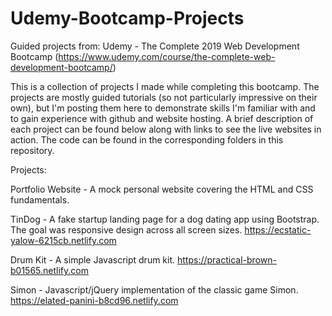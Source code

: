 # Udemy-Bootcamp-Projects
Guided projects from: Udemy - The Complete 2019 Web Development Bootcamp (https://www.udemy.com/course/the-complete-web-development-bootcamp/)

This is a collection of projects I made while completing this bootcamp.  The projects are mostly guided tutorials (so not particularly impressive on their own), but I'm posting them here to demonstrate skills I'm familiar with and to gain experience with github and website hosting.  A brief description of each project can be found below along with links to see the live websites in action.  The code can be found in the corresponding folders in this repository.  

Projects:

Portfolio Website - A mock personal website covering the HTML and CSS fundamentals.

TinDog - A fake startup landing page for a dog dating app using Bootstrap.  The goal was responsive design across all screen sizes.
https://ecstatic-yalow-6215cb.netlify.com

Drum Kit - A simple Javascript drum kit.
https://practical-brown-b01565.netlify.com

Simon - Javascript/jQuery implementation of the classic game Simon.
https://elated-panini-b8cd96.netlify.com
